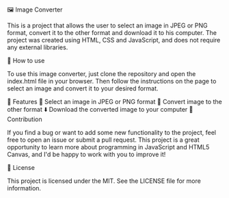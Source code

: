 🖼️ Image Converter

This is a project that allows the user to select an image in JPEG or PNG format, convert it to the other format and download it to his computer. The project was created using HTML, CSS and JavaScript, and does not require any external libraries.

🚀 How to use

To use this image converter, just clone the repository and open the index.html file in your browser. Then follow the instructions on the page to select an image and convert it to your desired format.

🎨 Features
📁 Select an image in JPEG or PNG format
🔄 Convert image to the other format
⬇️ Download the converted image to your computer
🤝 Contribution

If you find a bug or want to add some new functionality to the project, feel free to open an issue or submit a pull request. This project is a great opportunity to learn more about programming in JavaScript and HTML5 Canvas, and I'd be happy to work with you to improve it!

📝 License

This project is licensed under the MIT. See the LICENSE file for more information.
